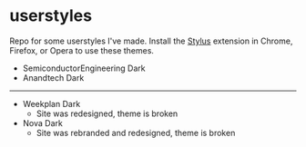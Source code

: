 # userstyles
Repo for some userstyles I've made. Install the [Stylus](https://add0n.com/stylus.html) extension in Chrome, Firefox, or Opera to use these themes.

* SemiconductorEngineering Dark
* Anandtech Dark

---

* Weekplan Dark
  * Site was redesigned, theme is broken
* Nova Dark
  * Site was rebranded and redesigned, theme is broken
